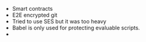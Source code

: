 - Smart contracts
- E2E encrypted git
- Tried to use SES but it was too heavy
- Babel is only used for protecting evaluable scripts.
-